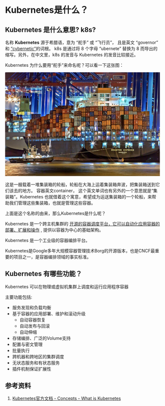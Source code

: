 # Kubernetes是什么？

## **Kubernetes 是什么意思? k8s?**

名称 **Kubernetes** 源于希腊语，意为 “舵手” 或 “飞行员”， 且是英文 “governor” 和 [“cybernetic”](http://www.etymonline.com/index.php?term=cybernetics)的词根。 k8s 是通过将 8 个字母 “ubernete” 替换为 8 而导出的缩写。另外，在中文里，k8s 的发音与 Kubernetes 的发音比较接近。

Kubernetes 为什么要用“舵手”来命名呢？可以看一下这张图：

![](../../../.gitbook/assets/image%20%281%29.png)

这是一艘载着一堆集装箱的轮船，轮船在大海上运着集装箱奔波，把集装箱送到它们该去的地方。 容器英文container， 这个英文单词也有另外的一个意思就是“集装箱”。Kubernetes 也就借着这个寓意，希望成为运送集装箱的一个轮船，来帮助我们管理这些集装箱，也就是管理这些容器。

上面是这个名称的由来，那么Kubernetes是什么呢？

Kubernetes 是一个跨主机集群的 [开源的容器调度平台，它可以自动化应用容器的部署、扩展和操作](http://www.slideshare.net/BrianGrant11/wso2con-us-2015-kubernetes-a-platform-for-automating-deployment-scaling-and-operations) , 提供以容器为中心的基础架构。

Kubernetes 是一个工业级的容器编排平台。

Kubernetes是Google多年大规模容器管理技术Borg的开源版本，也是CNCF最重要的项目之一，是容器编排领域的事实标准。

## Kubernetes 有哪些功能？

Kubernetes 可以在物理或虚拟机集群上调度和运行应用程序容器

主要功能包括:

* 服务发现和负载均衡
* 基于容器的应用部署、维护和滚动升级
  * 自动容器恢复
  * 自动发布与回滚
  * 自动伸缩
* 存储编排、广泛的Volume支持
* 配置与密文管理
* 批量执行
* 跨机器和跨地区的集群调度
* 无状态服务和有状态服务
* 插件机制保证扩展性



## 参考资料

1. [Kubernetes官方文档 - Concepts - What is Kubernetes](https://kubernetes.io/docs/concepts/overview/what-is-kubernetes/)

